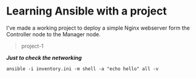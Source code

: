 # Learning Ansible with a project
I've made a working project to deploy a simple Nginx webserver form the Controller node to the Manager node.
>project-1 

***Just to check the networking***
```
ansible -i inventory.ini -m shell -a "echo hello" all -v
```
